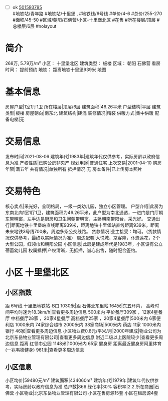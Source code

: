 - [ ] ok [501593795](https://bj.5i5j.com/ershoufang/501593795.html)  
 #地铁站/青年路 #地铁站/十里堡 ,  #地铁线/6号线
#单价/4-6 #总价/255-270 #面积/45-50   #区域/朝阳/石佛营/小区-十里堡北区 #在售 #所在楼层/顶层 #总楼层/6层 #nolayout 
# 简介 
 268万,  5.79万/m² 
小区： 十里堡北区
建筑类型： 板楼
区域： 朝阳 石佛营
看房时间： 提前预约
地铁： 距离地铁十里堡939米 地图
# 基本信息 
 房屋户型|1室1厅1卫
所在楼层|顶层/6层
建筑面积|46.26平米
户型结构|平层
建筑类型|板楼
房屋朝向|南东北
建筑结构|砖混
装修情况|精装
供暖方式|集中供暖
配备电梯|无
# 交易信息 
 发布时间|2021-08-06
建筑年代|1983年|建筑年代仅供参考，实际房龄以政府信息为准
产权性质|已购公房非央产
规划用途|普通住宅
上次交易|2001-04-10
购房年限|满五年
共有情况|单独所有
抵押情况|无
房本备件|已上传房本照片
# 交易特色 
 核心卖点|采光好，全明格局，一级一类幼儿园，独立小区管理。
户型介绍|此房为东南北向1室1厅1卫，建筑面积为46.26平米，此户型为南北通透，一进门是门厅朝东带明窗，左手边是厨房和卫生间朝带明窗，主卧朝南带阳台，采光好。
交通出行|距离地铁十里堡站直线距离939米，距离地铁十里堡站直线距离939米，距离未来地铁3号线700米，周边多条公交线路。
贷款情况|业主接受：均可。（贷款情况仅供参考，最终以实际情况为准）
周边配套|大悦城，京客隆，仆蜂莲花，2个大型公园，红领巾和朝阳公园
小区信息|此房是建成年代是1983年，小区设有公立蓓蕾幼儿园
权属抵押|产权清晰，无抵押，诚心出售，随时配合签约。
# 小区 十里堡北区
## 小区指数 
 距 6号线 十里堡地铁站-B口 1030米|距 石佛营东里站 164米|东五环内， 高峰时间平均时速为18.3km/h|查看更多周边信息
500米内 平价餐厅309家 ，12家4星餐厅
中档餐厅28家 ，20家4星餐厅
高档餐厅25家 ，20家4星餐厅|500米内 6家便利店
1000米内 74家综合超市
2000米内 38家商场|500米内 药店 11家
1000米内 银行 46家|查看更多周边信息
小区物业费0.8元/平米/月|2000年建成|物业公司为北京东岳物业管理有限公司|查看更多周边信息
附近二级以上医院较少|查看更多周边信息
距离 红领巾公园 1148米|1000米内 65家 健身房
距离最近健身房阿里体育(一兆韦德健身) 961米|查看更多周边信息
## 小区信息 
 小区均价|59480元/m²
建筑面积|434060m²
建筑年代|1979年|建筑年代仅供参考，实际房龄以政府信息为准
总户数|866
绿化率|30%
容积率|2.2
所在商圈|石佛营
小区物业|北京东岳物业管理有限公司
小区在售房源15套
小区在租房源4套
